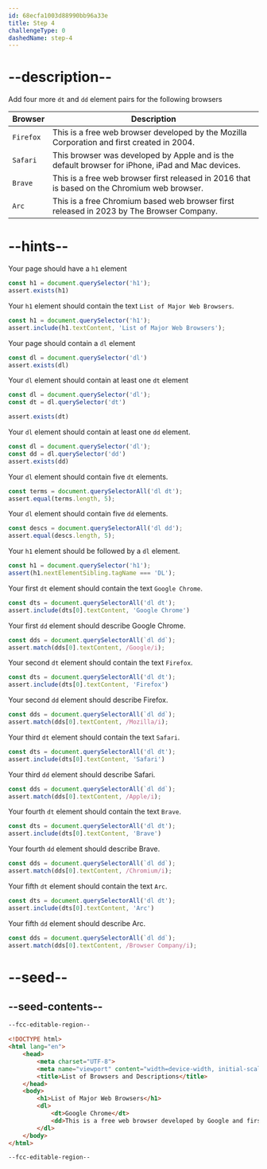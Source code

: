 ```yaml
---
id: 68ecfa1003d88990bb96a33e
title: Step 4
challengeType: 0
dashedName: step-4
---
```


# --description--

Add four more `dt` and `dd` element pairs for the following browsers

| Browser     | Description                                                                                      |
| ----------- | ------------------------------------------------------------------------------------------------ |
| `Firefox` | This is a free web browser developed by the Mozilla Corporation and first created in 2004.       |
| `Safari`  | This browser was developed by Apple and is the default browser for iPhone, iPad and Mac devices. |
| `Brave`   | This is a free web browser first released in 2016 that is based on the Chromium web browser.     |
| `Arc`     | This is a free Chromium based web browser first released in 2023 by The Browser Company.         |

# --hints--

Your page should have a `h1` element

```js
const h1 = document.querySelector('h1');
assert.exists(h1)
```

Your `h1` element should contain the text `List of Major Web Browsers`.

```js
const h1 = document.querySelector('h1');
assert.include(h1.textContent, 'List of Major Web Browsers');
```

Your page should contain a `dl` element

```js
const dl = document.querySelector('dl')
assert.exists(dl)
```

Your `dl` element should contain at least one `dt` element

```js
const dl = document.querySelector('dl');
const dt = dl.querySelector('dt')

assert.exists(dt)
```

Your `dl` element should contain at least one `dd` element.

```js
const dl = document.querySelector('dl');
const dd = dl.querySelector('dd')
assert.exists(dd)
```

Your `dl` element should contain five `dt` elements.

```js
const terms = document.querySelectorAll('dl dt');
assert.equal(terms.length, 5);
```

Your `dl` element should contain five `dd` elements.

```js
const descs = document.querySelectorAll('dl dd');
assert.equal(descs.length, 5);
```

Your `h1` element should be followed by a `dl` element.

```js
const h1 = document.querySelector('h1');
assert(h1.nextElementSibling.tagName === 'DL'); 
```

Your first `dt` element should contain the text `Google Chrome`.

```js
const dts = document.querySelectorAll('dl dt');
assert.include(dts[0].textContent, 'Google Chrome')
```

Your first `dd` element should describe Google Chrome.

```js
const dds = document.querySelectorAll(`dl dd`);
assert.match(dds[0].textContent, /Google/i); 
```

Your second `dt` element should contain the text `Firefox`.

```js
const dts = document.querySelectorAll('dl dt');
assert.include(dts[0].textContent, 'Firefox')
```

Your second `dd` element should describe Firefox.

```js
const dds = document.querySelectorAll(`dl dd`);
assert.match(dds[0].textContent, /Mozilla/i); 
```

Your third `dt` element should contain the text `Safari`.

```js
const dts = document.querySelectorAll('dl dt');
assert.include(dts[0].textContent, 'Safari')
```

Your third `dd` element should describe Safari.

```js
const dds = document.querySelectorAll(`dl dd`);
assert.match(dds[0].textContent, /Apple/i); 
```

Your fourth `dt` element should contain the text `Brave`.

```js
const dts = document.querySelectorAll('dl dt');
assert.include(dts[0].textContent, 'Brave')
```

Your fourth `dd` element should describe Brave.

```js
const dds = document.querySelectorAll(`dl dd`);
assert.match(dds[0].textContent, /Chromium/i); 
```

Your fifth `dt` element should contain the text `Arc`.

```js
const dts = document.querySelectorAll('dl dt');
assert.include(dts[0].textContent, 'Arc')
```

Your fifth `dd` element should describe Arc.

```js
const dds = document.querySelectorAll(`dl dd`);
assert.match(dds[0].textContent, /Browser Company/i); 
```

# --seed--

## --seed-contents--

```html
--fcc-editable-region--

<!DOCTYPE html> 
<html lang="en"> 
    <head> 
        <meta charset="UTF-8"> 
        <meta name="viewport" content="width=device-width, initial-scale=1.0"> 
        <title>List of Browsers and Descriptions</title> 
    </head> 
    <body> 
        <h1>List of Major Web Browsers</h1> 
        <dl>
            <dt>Google Chrome</dt>
            <dd>This is a free web browser developed by Google and first released in 2008.</dd>
        </dl>
    </body> 
</html>

--fcc-editable-region--
```

